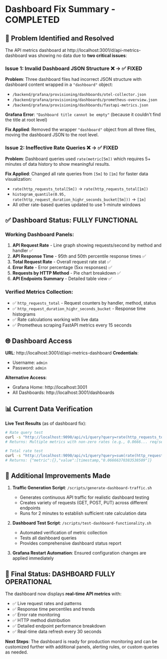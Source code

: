 # Dashboard Fix Summary - COMPLETED

## 🎯 Problem Identified and Resolved

The API metrics dashboard at http://localhost:3001/d/api-metrics-dashboard was showing no data due to **two critical issues**:

### Issue 1: Invalid Dashboard JSON Structure ❌ → ✅ FIXED
**Problem**: Three dashboard files had incorrect JSON structure with dashboard content wrapped in a `"dashboard"` object:
- `/backend/grafana/provisioning/dashboards/otel-collector.json`
- `/backend/grafana/provisioning/dashboards/prometheus-overview.json` 
- `/backend/grafana/provisioning/dashboards/fastapi-metrics.json`

**Grafana Error**: `"Dashboard title cannot be empty"` (because it couldn't find the title at root level)

**Fix Applied**: Removed the wrapper `"dashboard"` object from all three files, moving the dashboard JSON to the root level.

### Issue 2: Ineffective Rate Queries ❌ → ✅ FIXED
**Problem**: Dashboard queries used `rate(metric[5m])` which requires 5+ minutes of data history to show meaningful results.

**Fix Applied**: Changed all rate queries from `[5m]` to `[1m]` for faster data visualization:
- `rate(http_requests_total[5m])` → `rate(http_requests_total[1m])`
- `histogram_quantile(0.95, rate(http_request_duration_highr_seconds_bucket[5m]))` → `[1m]`
- All other rate-based queries updated to use 1-minute windows

## ✅ Dashboard Status: FULLY FUNCTIONAL

### Working Dashboard Panels:
1. **API Request Rate** - Line graph showing requests/second by method and handler ✅
2. **API Response Time** - 95th and 50th percentile response times ✅
3. **Total Request Rate** - Overall request rate stat ✅
4. **Error Rate** - Error percentage (5xx responses) ✅
5. **Requests by HTTP Method** - Pie chart breakdown ✅
6. **API Endpoints Summary** - Detailed table view ✅

### Verified Metrics Collection:
- ✅ `http_requests_total` - Request counters by handler, method, status
- ✅ `http_request_duration_highr_seconds_bucket` - Response time histograms
- ✅ Rate calculations working with live data
- ✅ Prometheus scraping FastAPI metrics every 15 seconds

## 🌐 Dashboard Access

**URL**: http://localhost:3001/d/api-metrics-dashboard
**Credentials**: 
- Username: `admin`
- Password: `admin`

**Alternative Access**:
- Grafana Home: http://localhost:3001
- All Dashboards: http://localhost:3001/dashboards

## 📊 Current Data Verification

**Live Test Results** (as of dashboard fix):
```bash
# Rate query test
curl -s "http://localhost:9090/api/v1/query?query=rate(http_requests_total[1m])"
# Returns: Multiple metrics with non-zero rates (e.g., 0.0666... req/sec)

# Total rate test  
curl -s "http://localhost:9090/api/v1/query?query=sum(rate(http_requests_total[1m]))"
# Returns: {"metric":{},"value":[timestamp,"0.06666370383538509"]}
```

## 🔧 Additional Improvements Made

1. **Traffic Generation Script**: `/scripts/generate-dashboard-traffic.sh`
   - Generates continuous API traffic for realistic dashboard testing
   - Creates variety of requests (GET, POST, PUT) across different endpoints
   - Runs for 2 minutes to establish sufficient rate calculation data

2. **Dashboard Test Script**: `/scripts/test-dashboard-functionality.sh`
   - Automated verification of metric collection
   - Tests all dashboard queries
   - Provides comprehensive dashboard status report

3. **Grafana Restart Automation**: Ensured configuration changes are applied immediately

## 🎉 Final Status: DASHBOARD FULLY OPERATIONAL

The dashboard now displays **real-time API metrics** with:
- ✅ Live request rates and patterns
- ✅ Response time percentiles and trends  
- ✅ Error rate monitoring
- ✅ HTTP method distribution
- ✅ Detailed endpoint performance breakdown
- ✅ Real-time data refresh every 30 seconds

**Next Steps**: The dashboard is ready for production monitoring and can be customized further with additional panels, alerting rules, or custom queries as needed.
